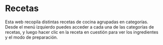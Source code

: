 # Recetas

Esta web recopila distintas recetas de cocina agrupadas en categorías. Desde el menú izquierdo puedes acceder a cada una de las categorías de recetas, y luego hacer clic en la receta en cuestión para ver los ingredientes y el modo de preparación.